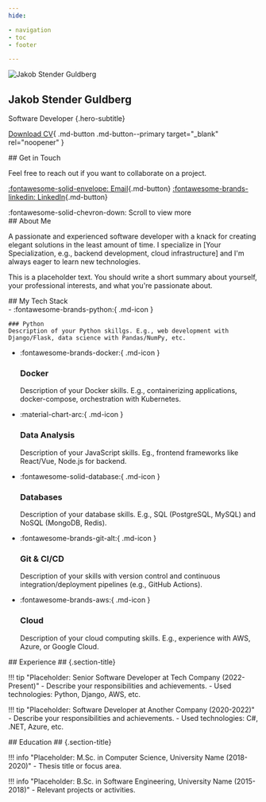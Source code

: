 ```yaml
---
hide:

- navigation
- toc
- footer

---
```

<!-- markdownlint-disable MD041 -->

<section class="pane parallax" markdown>
<div class="hero" markdown>
<img src="https://github.com/jakob1379.png" alt="Jakob Stender Guldberg">

# Jakob Stender Guldberg #

Software Developer
{.hero-subtitle}

[Download CV](../assets/Jakob_Stender_Gulderg_CV.pdf){ .md-button .md-button--primary target="_blank" rel="noopener" }
<!-- [Contact Me :fontawesome-solid-paper-plane:](mailto:jakob1379+jgalabs@gmail.com){ .md-button} -->

</div>
<div class="section" id="contact" markdown>
## Get in Touch

Feel free to reach out if you want to collaborate on a project.

[:fontawesome-solid-envelope: Email](mailto:jakob1379+ghpages@gmail.com){.md-button}
[:fontawesome-brands-linkedin: LinkedIn](https://www.linkedin.com/in/jakobaaes/){.md-button}

</div>

<div class="scroll-indicator-wrapper" markdown>
:fontawesome-solid-chevron-down: Scroll to view more
</div>
</section>

<section class="pane" id="content-pane" markdown>
<!-- Removed: <div id="initial-fade-overlay" class="fade-overlay"></div> -->
<div class="section" markdown> <!-- Removed: hidden class -->
## About Me

A passionate and experienced software developer with a knack for creating elegant solutions in the least amount of time. I specialize in [Your Specialization, e.g., backend development, cloud infrastructure] and I'm always eager to learn new technologies.

This is a placeholder text. You should write a short summary about yourself, your professional interests, and what you're passionate about.
</div>

<div class="section" markdown> <!-- Removed: hidden class -->
## My Tech Stack

<div class="grid cards" markdown>
-   :fontawesome-brands-python:{ .md-icon }

    ### Python
    Description of your Python skillgs. E.g., web development with Django/Flask, data science with Pandas/NumPy, etc.

- :fontawesome-brands-docker:{ .md-icon }

    ### Docker
    Description of your Docker skills. E.g., containerizing applications, docker-compose, orchestration with Kubernetes.

- :material-chart-arc:{ .md-icon }

    ### Data Analysis
    Description of your JavaScript skills. Eg., frontend frameworks like React/Vue, Node.js for backend.

- :fontawesome-solid-database:{ .md-icon }

    ### Databases
    Description of your database skills. E.g., SQL (PostgreSQL, MySQL) and NoSQL (MongoDB, Redis).

- :fontawesome-brands-git-alt:{ .md-icon }

    ### Git & CI/CD
    Description of your skills with version control and continuous integration/deployment pipelines (e.g., GitHub Actions).

- :fontawesome-brands-aws:{ .md-icon }

    ### Cloud
    Description of your cloud computing skills. E.g., experience with AWS, Azure, or Google Cloud.

</div>
</div>

<div class="section" markdown> <!-- Removed: hidden class -->
## Experience ##
{.section-title}

!!! tip "Placeholder: Senior Software Developer at Tech Company (2022-Present)"
    - Describe your responsibilities and achievements.
    - Used technologies: Python, Django, AWS, etc.

!!! tip "Placeholder: Software Developer at Another Company (2020-2022)"
    - Describe your responsibilities and achievements.
    - Used technologies: C#, .NET, Azure, etc.

</div>

<div class="section" markdown> <!-- Added this closing div and new div to encapsulate education section -->
## Education ##
{.section-title}

!!! info "Placeholder: M.Sc. in Computer Science, University Name (2018-2020)"
    - Thesis title or focus area.

!!! info "Placeholder: B.Sc. in Software Engineering, University Name (2015-2018)"
    - Relevant projects or activities.
</div>
</section>
